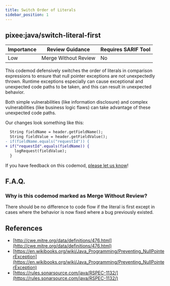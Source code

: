 ```yaml
---
title: Switch Order of Literals
sidebar_position: 1
---
```


## pixee:java/switch-literal-first

| Importance | Review Guidance      | Requires SARIF Tool |
|------------|----------------------|---------------------|
| Low        | Merge Without Review | No                  |

This codemod defensively switches the order of literals in comparison expressions to ensure that null pointer exceptions are not unexpectedly thrown. Runtime exceptions especially can cause exceptional and unexpected code paths to be taken, and this can result in unexpected behavior.

Both simple vulnerabilities (like information disclosure) and complex vulnerabilities (like business logic flaws) can take advantage of these unexpected code paths.

Our changes look something like this:

```diff
  String fieldName = header.getFieldName();
  String fieldValue = header.getFieldValue();
- if(fieldName.equals("requestId")) {
+ if("requestId".equals(fieldName)) {
    logRequest(fieldValue);
  }
```


If you have feedback on this codemod, [please let us know](mailto:feedback@pixee.ai)!

## F.A.Q.

### Why is this codemod marked as Merge Without Review?

There should be no difference to code flow if the literal is first except in cases where the behavior is now fixed where a bug previously existed.

## References
 * [http://cwe.mitre.org/data/definitions/476.html](http://cwe.mitre.org/data/definitions/476.html)
 * [https://en.wikibooks.org/wiki/Java_Programming/Preventing_NullPointerException](https://en.wikibooks.org/wiki/Java_Programming/Preventing_NullPointerException)
 * [https://rules.sonarsource.com/java/RSPEC-1132/](https://rules.sonarsource.com/java/RSPEC-1132/)
